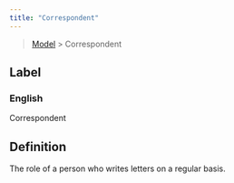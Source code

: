 ```yaml
---
title: "Correspondent"
---
```


> [Model](../../) > Correspondent

## Label

### English
Correspondent


## Definition
The role of a person who writes letters on a regular basis. 


    
